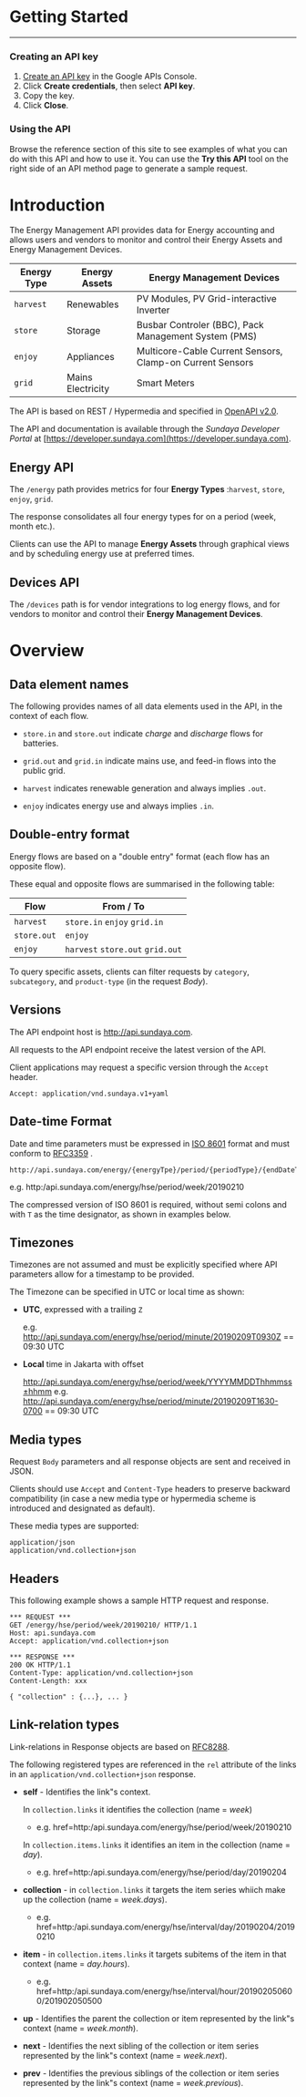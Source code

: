 # Getting Started
---

### Creating an API key
1. [Create an API key](https://console.developers.google.com/apis/credentials) in the Google APIs Console.
2. Click **Create credentials**, then select **API key**.
3. Copy the key.
4. Click **Close**.

### Using the API

Browse the reference section of this site to see examples of what you can do with this API and how to use it. You can use the **Try this API** tool on the right side of an API method page to generate a sample request.

# Introduction
The Energy Management API provides data for Energy accounting and allows users and vendors to monitor and control their Energy Assets and Energy Management Devices. 

Energy Type | Energy Assets | Energy Management Devices
--- | --- | ---
`harvest` | Renewables | PV Modules, PV Grid-interactive Inverter
`store` | Storage | Busbar Controler (BBC), Pack Management System (PMS)
`enjoy` | Appliances | Multicore-Cable Current Sensors, Clamp-on Current Sensors
`grid` | Mains Electricity | Smart Meters

The API is based on REST / Hypermedia and specified in [OpenAPI v2.0](https://github.com/OAI/OpenAPI-Specification/blob/master/versions/2.0.md). 

The API and documentation is available through the *Sundaya Developer Portal* at [https://developer.sundaya.com](https://developer.sundaya.com). 

## Energy API
The `/energy` path provides metrics for four **Energy Types** :`harvest`, `store`, `enjoy`, `grid`. 

The response consolidates all four energy types for on a period (week, month etc.).

Clients can use the API to manage **Energy Assets** through graphical views and by scheduling energy use at preferred times.

## Devices API

The `/devices` path is for vendor integrations to log energy flows, and for vendors to monitor and control their **Energy Management Devices**.


# Overview

## Data element names

The following provides names of all data elements used in the API, in the context of each flow. 

- `store.in` and `store.out` indicate *charge* and *discharge* flows for batteries.

- `grid.out` and `grid.in` indicate mains use, and feed-in flows into the public grid.

- `harvest` indicates renewable generation and always implies `.out`. 

- `enjoy` indicates energy use and always implies `.in`. 

## Double-entry format 

Energy flows are based on a "double entry" format (each flow has an opposite flow). 

These equal and opposite flows are summarised in the following table: 

Flow | From / To   
--- |---
`harvest` |`store.in` `enjoy` `grid.in`
`store.out` | `enjoy`
`enjoy`  |  `harvest` `store.out` `grid.out`
    
To query specific assets, clients can filter requests by `category`, `subcategory`, and `product-type` (in the request *Body*).


## Versions
The API endpoint host is http://api.sundaya.com. 

All requests to the API endpoint receive the latest version of the API.     

Client applications may request a specific version through the `Accept` header.

    Accept: application/vnd.sundaya.v1+yaml

## Date-time Format
Date and time parameters must be expressed in [ISO 8601](https://en.wikipedia.org/wiki/ISO_8601) format and must conform to [RFC3359](https://tools.ietf.org/html/rfc3339) .

    http://api.sundaya.com/energy/{energyTpe}/period/{periodType}/{endDateTime}

e.g. http:/api.sundaya.com/energy/hse/period/week/20190210

The compressed version of ISO 8601 is required, without semi colons and with `T` as the time designator, as shown in examples below.


## Timezones
Timezones are not assumed and must be explicitly specified where API parameters allow for a timestamp to be provided. 

The Timezone can be specified in UTC or local time as shown:

- __UTC__, expressed with a trailing `Z` 

    e.g. http://api.sundaya.com/energy/hse/period/minute/20190209T0930Z == 09:30 UTC

- __Local__ time in Jakarta with offset 

    http://api.sundaya.com/energy/hse/period/week/YYYYMMDDThhmmss±hhmm
    e.g. http://api.sundaya.com/energy/hse/period/minute/20190209T1630-0700 == 09:30 UTC
## Media types
Request `Body` parameters and all response objects are sent and received in JSON. 

Clients should use `Accept` and `Content-Type` headers to preserve backward compatibility (in case a new media type or hypermedia scheme is introduced and designated as default).

These media types are supported:

    application/json 
    application/vnd.collection+json

## Headers
This following example shows a sample HTTP request and response.
```
*** REQUEST ***	
GET /energy/hse/period/week/20190210/ HTTP/1.1	
Host: api.sundaya.com	
Accept: application/vnd.collection+json	
    
*** RESPONSE ***	
200 OK HTTP/1.1	
Content-Type: application/vnd.collection+json	
Content-Length: xxx	
    
{ "collection" : {...}, ... }
```

## Link-relation types
Link-relations in Response objects are based on [RFC8288](https://tools.ietf.org/html/rfc8288#page-6). 

The following registered types are referenced in the `rel` attribute of the links in an `application/vnd.collection+json` response. 
- **self**	- Identifies the link"s context.

    In `collection.links` it identifies the collection (name = *week*)            

    - e.g. href=<a>http:/api.sundaya.com/energy/hse/period/week/20190210</a>

    In `collection.items.links` it identifies an item in the collection (name = *day*).
    - e.g. href=<a>http:/api.sundaya.com/energy/hse/period/day/20190204</a>

- **collection** - in `collection.links` it targets the item series whiich make up the collection (name = *week.days*).
    
    - e.g. href=<a>http:/api.sundaya.com/energy/hse/interval/day/20190204/20190210</a>

- **item** - in `collection.items.links` it targets subitems of the item in that context (name = *day.hours*).

    - e.g. href=<a>http:/api.sundaya.com/energy/hse/interval/hour/201902050600/201902050500</a>

- **up** - Identifies the parent the collection or item represented by the link"s context (name = *week.month*).
    
- **next** - Identifies the next sibling of the collection or item series represented by the link"s context (name = *week.next*).

- **prev** - Identifies the previous siblings of the collection or item series represented by the link"s context (name = *week.previous*).
    
